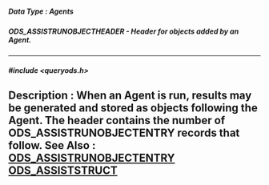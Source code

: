 ##### Data Type : Agents
##### ODS_ASSISTRUNOBJECTHEADER - Header for objects added by an Agent.
---
##### #include <queryods.h>
**Description :**
When an Agent is run, results may be generated and stored as objects following 
the Agent.  The header contains the number of ODS_ASSISTRUNOBJECTENTRY records 
that follow.
**See Also :**
[ODS_ASSISTRUNOBJECTENTRY](D:/md_files/ODS_ASSISTRUNOBJECTENTRY.md)
[ODS_ASSISTSTRUCT](D:/md_files/ODS_ASSISTSTRUCT.md)
---

